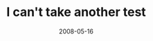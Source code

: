 ---
layout: base.njk
title : 'I can&#39;t take another test' 
view_title : 'I can&#39;t take another test' 
year : '2008' 
date : '2008-05-16' 
img_file : '/drawing/icanttakeanothertest.png' 
html_file : 'icanttakeanothertest' 
next_html : 'whatififail.html' 
year_order : '208' 
permalink : "title/{{html_file}}.html"
---